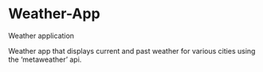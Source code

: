 # Weather-App
Weather application 

Weather app that displays current and past weather for various cities using the ‘metaweather’ api.
